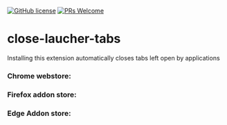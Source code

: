 [![GitHub license](https://img.shields.io/github/license/Naereen/StrapDown.js.svg)](https://github.com/Naereen/StrapDown.js/blob/master/LICENSE)
[![PRs Welcome](https://img.shields.io/badge/PRs-welcome-brightgreen.svg?style=flat-square)](http://makeapullrequest.com)


# close-laucher-tabs

Installing this extension automatically closes tabs left open by applications

### Chrome webstore: 
### Firefox addon store: 
### Edge Addon store:
